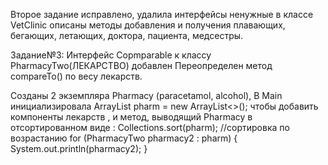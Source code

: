 Второе задание исправлено, удалила интерфейсы ненужные
в классе VetClinic описаны методы добавления и получения плавающих, бегающих, летающих, доктора, пациента, медсестры.

Задание№3:
Интерфейс Copmparable<PharmacyTwo> к классу PharmacyTwo(ЛЕКАРСТВО) добавлен
Переопределен метод compareTo() по весу лекарств.


Созданы 2 экземпляра Pharmacy (paracetamol, alcohol), 
В Main инициализировала ArrayList<PharmacyTwo> pharm = new ArrayList<>(); чтобы добавить компоненты лекарств , 
и метод, выводящий Pharmacy в отсортированном виде :  Collections.sort(pharm); //сортировка по возрастанию
        for (PharmacyTwo pharmacy2 : pharm) { 
            System.out.println(pharmacy2); }
